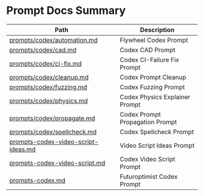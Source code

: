 # Prompt Docs Summary

| Path | Description |
|------|-------------|
| [prompts/codex/automation.md](prompts/codex/automation.md) | Flywheel Codex Prompt |
| [prompts/codex/cad.md](prompts/codex/cad.md) | Codex CAD Prompt |
| [prompts/codex/ci-fix.md](prompts/codex/ci-fix.md) | Codex CI-Failure Fix Prompt |
| [prompts/codex/cleanup.md](prompts/codex/cleanup.md) | Codex Prompt Cleanup |
| [prompts/codex/fuzzing.md](prompts/codex/fuzzing.md) | Codex Fuzzing Prompt |
| [prompts/codex/physics.md](prompts/codex/physics.md) | Codex Physics Explainer Prompt |
| [prompts/codex/propagate.md](prompts/codex/propagate.md) | Codex Prompt Propagation Prompt |
| [prompts/codex/spellcheck.md](prompts/codex/spellcheck.md) | Codex Spellcheck Prompt |
| [prompts-codex-video-script-ideas.md](prompts-codex-video-script-ideas.md) | Video Script Ideas Prompt |
| [prompts-codex-video-script.md](prompts-codex-video-script.md) | Codex Video Script Prompt |
| [prompts-codex.md](prompts-codex.md) | Futuroptimist Codex Prompt |
